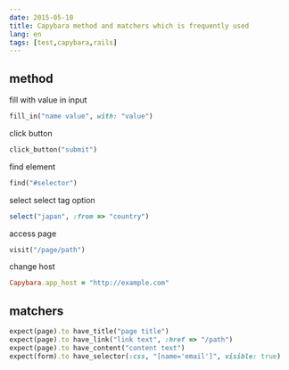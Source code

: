 ```yaml
---
date: 2015-05-10
title: Capybara method and matchers which is frequently used
lang: en
tags: [test,capybara,rails]
---
```


## method

fill with value in input
```ruby
fill_in("name value", with: "value")
```

click button
```ruby
click_button("submit")
```

find element
```ruby
find("#selector")
```

select select tag option
```ruby
select("japan", :from => "country")
```

access page
```ruby
visit("/page/path")
```

change host
```ruby
Capybara.app_host = "http://example.com"
```

## matchers

```ruby
expect(page).to have_title("page title")
expect(page).to have_link("link text", :href => "/path")
expect(page).to have_content("content text")
expect(form).to have_selector(:css, "[name='email']", visible: true)
```
